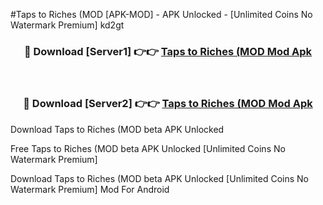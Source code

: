 #Taps to Riches (MOD [APK-MOD] - APK Unlocked - [Unlimited Coins No Watermark Premium] kd2gt



<div align="center">

<h3>🔴 Download [Server1] 👉👉 <a href="https://momento.my/?title=Taps_to_Riches_(MOD">Taps to Riches (MOD Mod Apk</a></h3><br>

<h3>🔴 Download [Server2] 👉👉 <a href="https://momento.my/?title=Taps_to_Riches_(MOD">Taps to Riches (MOD Mod Apk</a></h3>
</div>



Download Taps to Riches (MOD beta APK Unlocked

Free Taps to Riches (MOD beta APK Unlocked [Unlimited Coins No Watermark Premium]

Download Taps to Riches (MOD beta APK Unlocked [Unlimited Coins No Watermark Premium] Mod For Android
